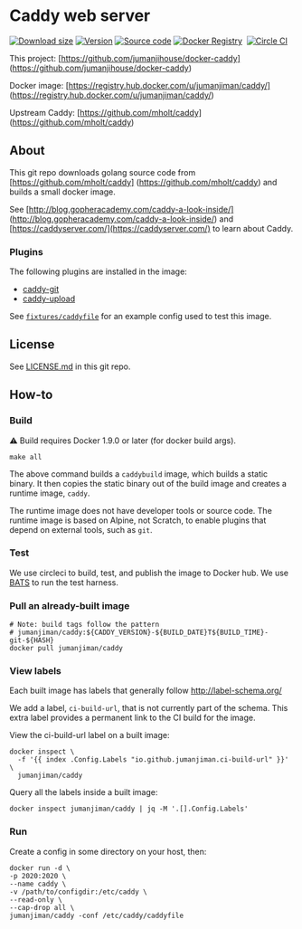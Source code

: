Caddy web server
================

[![Download size](https://images.microbadger.com/badges/image/jumanjiman/caddy.svg)](http://microbadger.com/images/jumanjiman/caddy "View on microbadger.com")
[![Version](https://images.microbadger.com/badges/version/jumanjiman/caddy.svg)](http://microbadger.com/images/jumanjiman/caddy "View on microbadger.com")
[![Source code](https://images.microbadger.com/badges/commit/jumanjiman/caddy.svg)](http://microbadger.com/images/jumanjiman/caddy "View on microbadger.com")
[![Docker Registry](https://img.shields.io/docker/pulls/jumanjiman/caddy.svg)](https://registry.hub.docker.com/u/jumanjiman/caddy/)&nbsp;
[![Circle CI](https://circleci.com/gh/jumanjihouse/docker-caddy.png?circle-token=cf57179da67e6644c2d6efee8b4612774a3bd29b)](https://circleci.com/gh/jumanjihouse/docker-caddy/tree/master 'View CI builds')

This project: [https://github.com/jumanjihouse/docker-caddy]
(https://github.com/jumanjihouse/docker-caddy)

Docker image: [https://registry.hub.docker.com/u/jumanjiman/caddy/]
(https://registry.hub.docker.com/u/jumanjiman/caddy/)

Upstream Caddy: [https://github.com/mholt/caddy]
(https://github.com/mholt/caddy)


About
-----

This git repo downloads golang source code from
[https://github.com/mholt/caddy]
(https://github.com/mholt/caddy)
and builds a small docker image.

See [http://blog.gopheracademy.com/caddy-a-look-inside/]
(http://blog.gopheracademy.com/caddy-a-look-inside/)
and [https://caddyserver.com/](https://caddyserver.com/)
to learn about Caddy.


### Plugins

The following plugins are installed in the image:

* [caddy-git](https://github.com/abiosoft/caddy-git)
* [caddy-upload](https://github.com/wmark/caddy.upload)

See [`fixtures/caddyfile`](fixtures/caddyfile)
for an example config used to test this image.


License
-------

See [LICENSE.md](https://github.com/jumanjihouse/docker-caddy/blob/master/LICENSE.md)
in this git repo.


How-to
------

### Build

:warning: Build requires Docker 1.9.0 or later (for docker build args).

    make all

The above command builds a `caddybuild` image, which builds
a static binary. It then copies the static binary
out of the build image and creates a runtime image, `caddy`.

The runtime image does not have developer tools or source code.
The runtime image is based on Alpine, not Scratch, to enable
plugins that depend on external tools, such as `git`.


### Test

We use circleci to build, test, and publish the image to Docker hub.
We use [BATS](https://github.com/sstephenson/bats) to run the test harness.


### Pull an already-built image

    # Note: build tags follow the pattern
    # jumanjiman/caddy:${CADDY_VERSION}-${BUILD_DATE}T${BUILD_TIME}-git-${HASH}
    docker pull jumanjiman/caddy


### View labels

Each built image has labels that generally follow http://label-schema.org/

We add a label, `ci-build-url`, that is not currently part of the schema.
This extra label provides a permanent link to the CI build for the image.

View the ci-build-url label on a built image:

    docker inspect \
      -f '{{ index .Config.Labels "io.github.jumanjiman.ci-build-url" }}' \
      jumanjiman/caddy

Query all the labels inside a built image:

    docker inspect jumanjiman/caddy | jq -M '.[].Config.Labels'


### Run

Create a config in some directory on your host, then:

    docker run -d \
    -p 2020:2020 \
    --name caddy \
    -v /path/to/configdir:/etc/caddy \
    --read-only \
    --cap-drop all \
    jumanjiman/caddy -conf /etc/caddy/caddyfile
